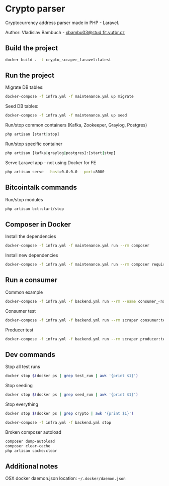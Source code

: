 # Crypto parser

Cryptocurrency address parser made in PHP - Laravel.

Author: Vladislav Bambuch - xbambu03@stud.fit.vutbr.cz

## Build the project
```bash
docker build . -t crypto_scraper_laravel:latest
```

## Run the project
Migrate DB tables:
```bash
docker-compose -f infra.yml -f maintenance.yml up migrate
```

Seed DB tables:
```bash
docker-compose -f infra.yml -f maintenance.yml up seed
```

Run/stop common containers (Kafka, Zookeeper, Graylog, Postgres)
```bash
php artisan [start|stop]
```

Run/stop specific container
```bash
php artisan [kafka|graylog|postgres]:[start|stop]
```

Serve Laravel app - not using Docker for FE
```bash
php artisan serve --host=0.0.0.0 --port=8000
```

## Bitcointalk commands
Run/stop modules
```bash
php artisan bct:start/stop
```
             
## Composer in Docker
Install the dependencies
```bash
docker-compose -f infra.yml -f maintenance.yml run --rm composer
```

Install new dependencies
```bash
docker-compose -f infra.yml -f maintenance.yml run --rm composer require <package>
```

## Run a consumer 
Common example
```bash
docker-compose -f infra.yml -f backend.yml run --rm --name consumer_<name> <service> <artisan command>
```

Consumer test
```bash
docker-compose -f infra.yml -f backend.yml run --rm scraper consumer:test 
```

Producer test
```bash
docker-compose -f infra.yml -f backend.yml run --rm scraper producer:test 
```

## Dev commands
Stop all test runs
```bash
docker stop $(docker ps | grep test_run | awk '{print $1}')
```

Stop seeding
```bash
docker stop $(docker ps | grep seed_run | awk '{print $1}')
```

Stop everything
```bash
docker stop $(docker ps | grep crypto | awk '{print $1}')
```
```bash
docker-compose -f infra.yml -f backend.yml stop
```

Broken composer autoload
```bash
composer dump-autoload
composer clear-cache
php artisan cache:clear
```

## Additional notes
OSX docker daemon.json location: `~/.docker/daemon.json`